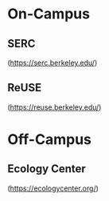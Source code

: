 # On-Campus
## SERC
(https://serc.berkeley.edu/)

## ReUSE
(https://reuse.berkeley.edu/)

# Off-Campus
## Ecology Center
(https://ecologycenter.org/)
